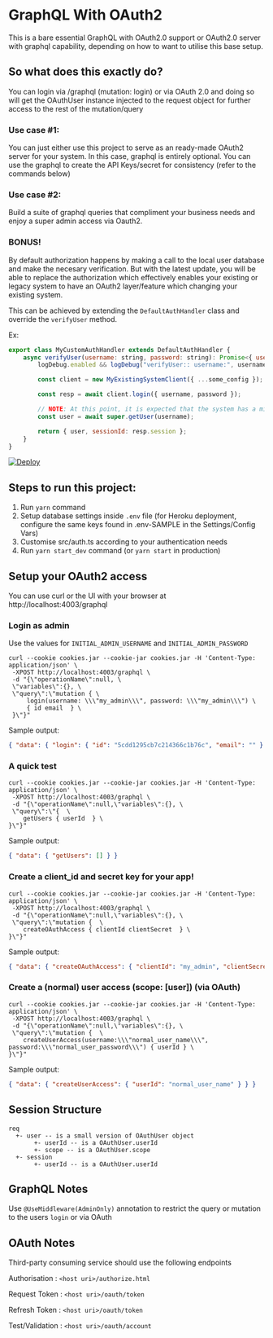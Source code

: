 # GraphQL With OAuth2

This is a bare essential GraphQL with OAuth2.0 support or OAuth2.0 server with graphql capability, depending on how to want to utilise this base setup.

## So what does this exactly do?

You can login via /graphql (mutation: login) or via OAuth 2.0 and doing so will get the OAuthUser instance injected to the request object for further access to the rest of the mutation/query

### Use case #1:

You can just either use this project to serve as an ready-made OAuth2 server for your system. In this case, graphql is entirely optional. You can use the graphql to create the API Keys/secret for consistency (refer to the commands below)

### Use case #2:

Build a suite of graphql queries that compliment your business needs and enjoy a super admin access via Oauth2.

### BONUS!

By default authorization happens by making a call to the local user database and make the necesary verification. But with the latest update, you will be able to replace the authorization which effectively enables your existing or legacy system to have an OAuth2 layer/feature which changing your existing system.

This can be achieved by extending the `DefaultAuthHandler` class and override the `verifyUser` method.

Ex:

```javascript
export class MyCustomAuthHandler extends DefaultAuthHandler {
	async verifyUser(username: string, password: string): Promise<{ user: OAuthUser, sessionId?: string }> {
		logDebug.enabled && logDebug("verifyUser:: username:", username, "password:", password);

		const client = new MyExistingSystemClient({ ...some_config });

		const resp = await client.login({ username, password });

		// NOTE: At this point, it is expected that the system has a minimal entry of the user with the 'userId' (or the username)
		const user = await super.getUser(username);

		return { user, sessionId: resp.session };
	}
}
```

[![Deploy](https://www.herokucdn.com/deploy/button.svg)](https://heroku.com/deploy)

## Steps to run this project:

1. Run `yarn` command
2. Setup database settings inside `.env` file (for Heroku deployment, configure the same keys found in .env-SAMPLE in the Settings/Config Vars)
3. Customise src/auth.ts according to your authentication needs
4. Run `yarn start_dev` command (or `yarn start` in production)

## Setup your OAuth2 access

You can use curl or the UI with your browser at http://localhost:4003/graphql

### Login as admin

Use the values for `INITIAL_ADMIN_USERNAME` and `INITIAL_ADMIN_PASSWORD`

    curl --cookie cookies.jar --cookie-jar cookies.jar -H 'Content-Type: application/json' \
     -XPOST http://localhost:4003/graphql \
     -d "{\"operationName\":null, \
     \"variables\":{}, \
     \"query\":\"mutation { \
         login(username: \\\"my_admin\\\", password: \\\"my_admin\\\") \
         { id email  } \
     }\"}"

Sample output:

```json
{ "data": { "login": { "id": "5cdd1295cb7c214366c1b76c", "email": "" } } }
```

### A quick test

    curl --cookie cookies.jar --cookie-jar cookies.jar -H 'Content-Type: application/json' \
     -XPOST http://localhost:4003/graphql \
     -d "{\"operationName\":null,\"variables\":{}, \
     \"query\":\"{  \
        getUsers { userId  } \
    }\"}"

Sample output:

```json
{ "data": { "getUsers": [] } }
```

### Create a client_id and secret key for your app!

    curl --cookie cookies.jar --cookie-jar cookies.jar -H 'Content-Type: application/json' \
     -XPOST http://localhost:4003/graphql \
     -d "{\"operationName\":null,\"variables\":{}, \
     \"query\":\"mutation {  \
        createOAuthAccess { clientId clientSecret  } \
    }\"}"

Sample output:

```json
{ "data": { "createOAuthAccess": { "clientId": "my_admin", "clientSecret": "c4d226c99081d984562c55a74bfc245b2ad21a70a441873b102e15b521c2a7da" } } }
```

### Create a (normal) user access (scope: [user]) (via OAuth)

    curl --cookie cookies.jar --cookie-jar cookies.jar -H 'Content-Type: application/json' \
     -XPOST http://localhost:4003/graphql \
     -d "{\"operationName\":null,\"variables\":{}, \
     \"query\":\"mutation {  \
        createUserAccess(username:\\\"normal_user_name\\\", password:\\\"normal_user_password\\\") { userId } \
    }\"}"

Sample output:

```json
{ "data": { "createUserAccess": { "userId": "normal_user_name" } } }
```

## Session Structure

    req
      +- user -- is a small version of OAuthUser object
           +- userId -- is a OAuthUser.userId
           +- scope -- is a OAuthUser.scope
      +- session
           +- userId -- is a OAuthUser.userId

## GraphQL Notes

Use `@UseMiddleware(AdminOnly)` annotation to restrict the query or mutation to the users `login` or via OAuth

## OAuth Notes

Third-party consuming service should use the following endpoints

Authorisation : `<host uri>/authorize.html`

Request Token : `<host uri>/oauth/token`

Refresh Token : `<host uri>/oauth/token`

Test/Validation : `<host uri>/oauth/account`
